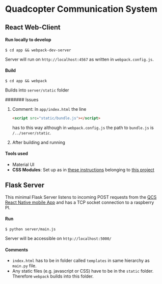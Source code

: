# Quadcopter Communication System

## React Web-Client

#### Run locally to develop

	$ cd app && webpack-dev-server
	
Server will run on `http://localhost:4567` as written in `webpack.config.js`.

#### Build

	$ cd app && webpack

Builds into `server/static` folder

####### Issues

1. Comment: In `app/index.html` the line

	```html
	<script src="static/bundle.js"></script>
	```
	
	has to this way although in `webpack.config.js` the path to `bundle.js` is `/../server/static`. 

2. After building and running 

#### Tools used

* Material UI
* **CSS Modules**: Set up as in [these instructions](http://javascriptplayground.com/blog/2016/07/css-modules-webpack-react/) belonging to [this project](https://github.com/jackfranklin/react-css-modules-webpack)


## Flask Server

This minimal Flask Server listens to incoming POST requests from the [QCS React Native mobile App](https://github.com/QuadCS/qcs-app) and has a TCP socket connection to a raspberry PI.

#### Run

	$ python server/main.js
	
Server will be accessible on `http://localhost:5000/`

#### Comments

* `index.html` has to be in folder called `templates` in same hierarchy as `main.py` file.
* Any static files (e.g. javascript or CSS) have to be in the `static` folder. Therefore `webpack` builds into this folder.